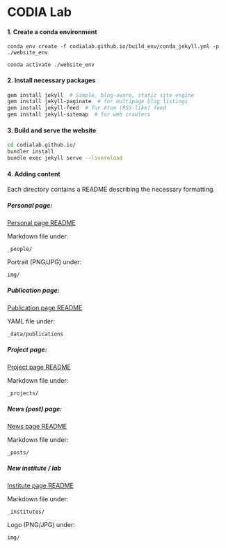 # CODIA Lab

#### 1. Create a conda environment

`conda env create -f codialab.github.io/build_env/conda_jekyll.yml -p ./website_env`

`conda activate ./website_env`

#### 2. Install necessary packages

```bash
gem install jekyll  # Simple, blog-aware, static site engine
gem install jekyll-paginate  # for multipage blog listings
gem install jekyll-feed  # for Atom (RSS-like) feed
gem install jekyll-sitemap  # for web crawlers
```

#### 3. Build and serve the website

```bash
cd codialab.github.io/
bundler install
bundle exec jekyll serve --livereload
```
#### 4. Adding content

Each directory contains a README describing the
necessary formatting.

##### Personal page:

[Personal page README](_people/README.txt)

Markdown file under:

`_people/`

Portrait (PNG/JPG) under:

`img/`

##### Publication page:

[Publication page README](_data/publications/README.txt)

YAML file under:

`_data/publications`

##### Project page:

[Project page README](_projects/README.txt)

Markdown file under:

`_projects/`

##### News (post) page:

[News page README](_posts/README.txt)

Markdown file under:

`_posts/`

##### New institute / lab

[Institute page README](_institutes/README.txt)

Markdown file under:

`_institutes/`

Logo (PNG/JPG) under:

`img/`
